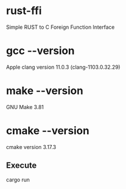 # rust-ffi
Simple RUST to C Foreign Function Interface

# gcc --version
Apple clang version 11.0.3 (clang-1103.0.32.29)

# make --version
GNU Make 3.81

# cmake --version 
cmake version 3.17.3

## Execute
cargo run
